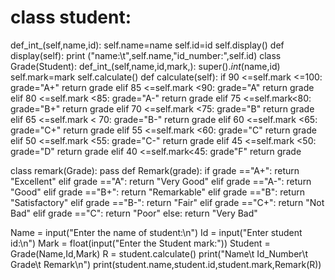 # class student:
def_int_(self,name,id):
self.name=name
self.id=id
self.display()
def display(self):
print ("name:\t",self.name,"id_number:\",self.id)
class Grade(Student):
def_int_(self,name,id,mark,):
super()._int_(name,id)
self.mark=mark
self.calculate()
def calculate(self):
if 90 <=self.mark <=100:
grade="A+"
return grade
elif 85 <=self.mark <90:
grade="A"
return grade
elif 80 <=self.mark <85:
grade="A-"
return grade
elif 75 <=self.mark<80:
grade="B+"
return grade
elif 70 <=self.mark <75:
grade="B"
return grade
elif 65 <=self.mark < 70:
grade="B-"
return grade
elif 60 <=self.mark <65:
grade="C+"
return grade
elif 55 <=self.mark <60:
grade="C"
return grade
elif 50 <=self.mark <55:
grade="C-"
return grade
elif 45 <=self.mark <50:
grade="D"
return grade
elif 40 <=self.mark<45:
grade"F"
return grade
 
class remark(Grade):
pass
def Remark(grade):
if grade =="A+":
return "Excellent"
elif grade =="A":
return "Very Good"
elif grade =="A-":
return "Good"
elif grade =="B+":
return "Remarkable"
elif grade =="B":
return "Satisfactory"
elif grade =="B-":
return "Fair"
elif grade =="C+":
return "Not Bad"
elif grade =="C":
return "Poor"
else:
return "Very Bad"

Name = input("Enter the name of student:\n")
Id = input("Enter student id:\n")
Mark = float(input("Enter the Student mark:"))
Student = Grade(Name,Id,Mark)
R = student.calculate()
print("Name\t Id_Number\t Grade\t Remark\n")
print(student.name,student.id,student.mark,Remark(R))
